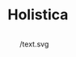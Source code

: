 # Holistica
<svg width="100" height="100" xmlns="http://www.w3.org/2000/svg">
<foreignObject width="100" height="100">
    <div xmlns="http://www.w3.org/1999/xhtml">
        <ul>/text.svg</ul>
        <!-- Other embed HTML element/text into SVG -->
    </div>
</foreignObject>
</svg>
